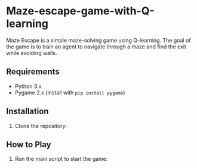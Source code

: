 # Maze-escape-game-with-Q-learning


Maze Escape is a simple maze-solving game using Q-learning. The goal of the game is to train an agent to navigate through a maze and find the exit while avoiding walls.

## Requirements

- Python 3.x
- Pygame 2.x (install with `pip install pygame`)

## Installation

1. Clone the repository:

## How to Play

1. Run the main script to start the game:

